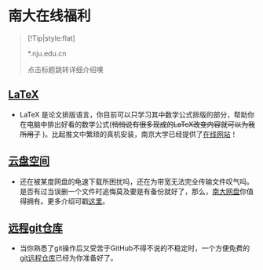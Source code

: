 # 南大在线福利

> [!Tip|style:flat]
>
> *.nju.edu.cn 
> 
> 点击标题跳转详细介绍噢

## [LaTeX](https://mp.weixin.qq.com/s/h_O4W55TxcicyUo_H3rYEQ)

- LaTeX 是论文排版语言，你目前可以只学习其中数学公式排版的部分，帮助你在电脑中排出好看的数学公式(~~悄悄说有很多现成的LaTeX改变内容就可以为我所用了~~ )。比起推文中繁琐的真机安装，南京大学已经提供了[在线网站](https://tex.nju.edu.cn)！

## [云盘空间](https://mp.weixin.qq.com/s/THN27V2udXzF0kqHhBIJXg)

- 还在被某度网盘的龟速下载所困扰吗，还在为带宽无法完全传输文件叹气吗。是否有过当误删一个文件时追悔莫及要是有备份就好了，那么，[南大网盘](https://box.nju.edu.cn/)你值得拥有。更多介绍可戳[这里](https://mp.weixin.qq.com/s/yF1TiDlWewzkhB_1MJMvVQ)。

## [远程git仓库](https://mp.weixin.qq.com/s/EjAedt6A3PvuASGlFCfyWQ)

- 当你熟悉了git操作后又受苦于GitHub不得不说的不稳定时，一个方便免费的[git远程仓库](https://git.nju.edu.cn/)已经为你准备好了。

